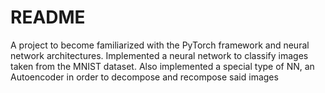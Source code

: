 # README

A project to become familiarized with the PyTorch framework and neural network architectures. Implemented a neural network to classify images taken from the MNIST dataset. 
Also implemented a special type of NN, an Autoencoder in order to decompose and recompose said images
